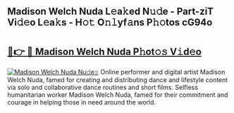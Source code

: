 ## Madison Welch Nuda L𝚎a𝚔ed N𝚞𝚍e - Part-ziT Vi𝚍𝚎o L𝚎a𝚔s - H𝚘𝚝 O𝚗𝚕yf𝚊ns P𝚑𝚘tos cG94o

# <h2><a href="http://kf6cc1.oniu.top/?m=Madison+Welch+Nuda">🔗👉 🔴 Madison Welch Nuda P𝚑ot𝚘𝚜 V𝚒d𝚎o</a></h2>

[![Madison Welch Nuda Nu𝚍e𝚜](https://i.imgur.com/0qMVB7G.gif)](http://kf6cc1.oniu.top/?m=Madison+Welch+Nuda)
Online performer and digital artist Madison Welch Nuda, famed for creating and distributing dance and lifestyle content via solo and collaborative dance routines and short films. Selfless humanitarian worker Madison Welch Nuda, famed for their commitment and courage in helping those in need around the world.  

